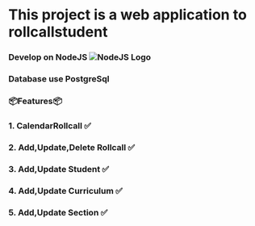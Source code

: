 # This project is a web application to rollcallstudent

### Develop on NodeJS ![NodeJS Logo](https://github.com/user-attachments/assets/4f467ce5-ab8f-4d6c-a866-10a36368b484)

### Database use PostgreSql


### 📦Features📦

### 1. CalendarRollcall ✅

### 2. Add,Update,Delete Rollcall ✅

### 3. Add,Update Student ✅

### 4. Add,Update Curriculum ✅

### 5. Add,Update Section ✅
